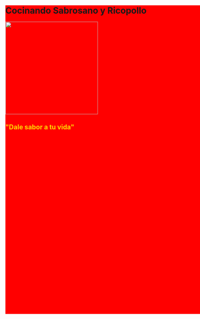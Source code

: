 <!DOCTYPE html> 
<html> 
 
<head> 
 <meta name="viewport" content="width=device-width, initial-scale=1"> 
 
 <style> 
  .mrgn_cls { 
   /*margin-left,margin-right,margin-top,margin-bottom*/ 
   margin: 100px; 
   width: 1200px; 
   height: 1000px; 
   background: red; 
  } 
 </style> 
 
</head> 
 
<body> 
 <div class="mrgn_cls">
  <h1>Cocinando Sabrosano y Ricopollo</h1>
  <img src="https://lh3.googleusercontent.com/m45P_rlvoeBTzhdpnT4vP4d5Qy5_3-R9-fspGI5Xng7ngkPDTd9GsxZ0FFOpN35Ax_8" height="300" width="300">
  <h2><font color="gold">"Dale sabor a tu vida"</h2>
       
 </div> 
</body> 
 
</html>
        
          
           
           
           
           
           
           
           
           
           
           
           
           
           
           
           
           
           
           
           
           
           
           
           
           
           
                 
                 
                 
                 
                 
                 
                 
                 
                 
                 
                 
                 
         
         
         
         
         
         
